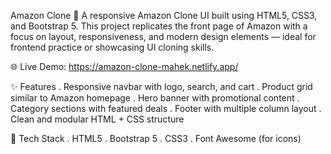 Amazon Clone 🛒
A responsive Amazon Clone UI built using HTML5, CSS3, and Bootstrap 5. This project replicates the front page of Amazon with a focus on layout, responsiveness, and modern design elements — ideal for frontend practice or showcasing UI cloning skills.

🌐 Live Demo: https://amazon-clone-mahek.netlify.app/

✨ Features
. Responsive navbar with logo, search, and cart
. Product grid similar to Amazon homepage
. Hero banner with promotional content
. Category sections with featured deals
. Footer with multiple column layout
. Clean and modular HTML + CSS structure

🧰 Tech Stack
. HTML5
. Bootstrap 5
. CSS3
. Font Awesome (for icons)
